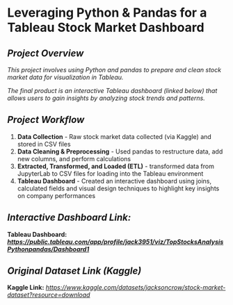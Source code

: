 # **Leveraging Python & Pandas for a Tableau Stock Market Dashboard**  
  
## ***Project Overview***
*This project involves using Python and pandas to prepare and clean stock market data for visualization in Tableau.*  
  
*The final product is an interactive Tableau dashboard (linked below) that allows users to gain insights by analyzing stock trends and patterns.*  
  
## ***Project Workflow***
1. **Data Collection** - Raw stock market data collected (via Kaggle) and stored in CSV files
2. **Data Cleaning & Preprocessing** - Used pandas to restructure data, add new columns, and perform calculations
3. **Extracted, Transformed, and Loaded (ETL)** - transformed data from JupyterLab to CSV files for loading into the Tableau environment
4. **Tableau Dashboard** - Created an interactive dashboard using joins, calculated fields and visual design techniques to highlight key insights on company performances

## ***Interactive Dashboard Link:***  
**Tableau Dashboard: *https://public.tableau.com/app/profile/jack3951/viz/TopStocksAnalysisPythonpandas/Dashboard1***  
  
## ***Original Dataset Link (Kaggle)***  
**Kaggle Link:** *https://www.kaggle.com/datasets/jacksoncrow/stock-market-dataset?resource=download*
